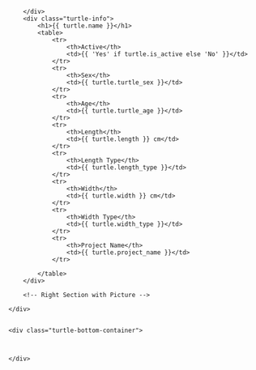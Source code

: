  <div class="turtle-top-container">
        <!-- Left Section with Name -->
          
        </div>
        <div class="turtle-info">
            <h1>{{ turtle.name }}</h1>
            <table>
                <tr>
                    <th>Active</th>
                    <td>{{ 'Yes' if turtle.is_active else 'No' }}</td>
                </tr>
                <tr>
                    <th>Sex</th>
                    <td>{{ turtle.turtle_sex }}</td>
                </tr>
                <tr>
                    <th>Age</th>
                    <td>{{ turtle.turtle_age }}</td>
                </tr>
                <tr>
                    <th>Length</th>
                    <td>{{ turtle.length }} cm</td>
                </tr>
                <tr>
                    <th>Length Type</th>
                    <td>{{ turtle.length_type }}</td>
                </tr>
                <tr>
                    <th>Width</th>
                    <td>{{ turtle.width }} cm</td>
                </tr>
                <tr>
                    <th>Width Type</th>
                    <td>{{ turtle.width_type }}</td>
                </tr>
                <tr>
                    <th>Project Name</th>
                    <td>{{ turtle.project_name }}</td>
                </tr>

            </table>
        </div>

        <!-- Right Section with Picture -->

    </div>

    
    <div class="turtle-bottom-container">
   

  
    </div>